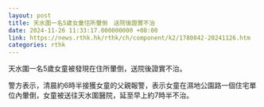 ```yaml
---
layout: post
title: 天水圍一名5歲女童住所暈倒　送院後證實不治
date: 2024-11-26 11:33:17.000000000 +08:00
link: https://news.rthk.hk/rthk/ch/component/k2/1780842-20241126.htm
categories: rthk
---
```


天水圍一名5歲女童被發現在住所暈倒，送院後證實不治。

警方表示，清晨約6時半接獲女童的父親報警，表示女童在濕地公園路一個住宅單位內暈倒，女童被送往天水圍醫院，延至早上約7時半不治。
